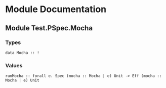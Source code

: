 # Module Documentation

## Module Test.PSpec.Mocha

### Types


    data Mocha :: !


### Values


    runMocha :: forall e. Spec (mocha :: Mocha | e) Unit -> Eff (mocha :: Mocha | e) Unit



